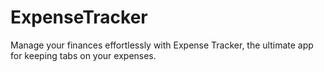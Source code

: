 # ExpenseTracker
Manage your finances effortlessly with Expense Tracker, the ultimate app for keeping tabs on your expenses.
